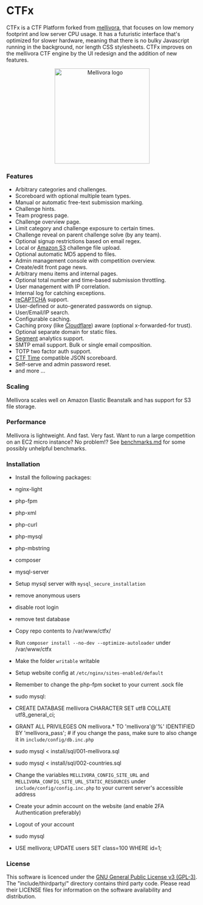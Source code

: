 CTFx
=========

CTFx is a CTF Platform forked from [mellivora](https://github.com/Nakiami/mellivora), that focuses on low memory footprint and low server CPU usage. It has a futuristic interface that's optimized for slower hardware, meaning that there is no bulky Javascript running in the background, nor length CSS stylesheets. CTFx improves on the mellivora CTF engine by the UI redesign and the addition of new features.

<p align="center">
  <img src="https://cdn.rawgit.com/Nakiami/mellivora/e1a47ff10ab55e67d8cf6bda001491d5c7867fc8/htdocs/img/mellivora.svg" width="250" alt="Mellivora logo"/>
</p>

### Features
- Arbitrary categories and challenges.
- Scoreboard with optional multiple team types.
- Manual or automatic free-text submission marking.
- Challenge hints.
- Team progress page.
- Challenge overview page.
- Limit category and challenge exposure to certain times.
- Challenge reveal on parent challenge solve (by any team).
- Optional signup restrictions based on email regex.
- Local or [Amazon S3](https://aws.amazon.com/s3/) challenge file upload.
- Optional automatic MD5 append to files.
- Admin management console with competition overview.
- Create/edit front page news.
- Arbitrary menu items and internal pages.
- Optional total number and time-based submission throttling.
- User management with IP correlation.
- Internal log for catching exceptions.
- [reCAPTCHA](https://www.google.com/recaptcha/) support.
- User-defined or auto-generated passwords on signup.
- User/Email/IP search.
- Configurable caching.
- Caching proxy (like [Cloudflare](https://www.cloudflare.com/)) aware (optional x-forwarded-for trust).
- Optional separate domain for static files.
- [Segment](https://segment.com/) analytics support.
- SMTP email support. Bulk or single email composition.
- TOTP two factor auth support.
- [CTF Time](https://ctftime.org/) compatible JSON scoreboard.
- Self-serve and admin password reset.
- and more ...

### Scaling
Mellivora scales well on Amazon Elastic Beanstalk and has support for S3 file storage.

### Performance
Mellivora is lightweight. And fast. Very fast. Want to run a large competition on an EC2 micro instance? No problem!? See [benchmarks.md](benchmarks.md) for some possibly unhelpful benchmarks.

### Installation
- Install the following packages:
- nginx-light
- php-fpm
- php-xml
- php-curl
- php-mysql
- php-mbstring
- composer
- mysql-server

- Setup mysql server with `mysql_secure_installation`
- remove anonymous users
- disable root login
- remove test database

- Copy repo contents to /var/www/ctfx/
- Run `composer install --no-dev --optimize-autoloader` under /var/www/ctfx
- Make the folder `writable` writable

- Setup website config at `/etc/nginx/sites-enabled/default`
- Remember to change the php-fpm socket to your current .sock file

- sudo mysql:
- CREATE DATABASE mellivora CHARACTER SET utf8 COLLATE utf8_general_ci;
- GRANT ALL PRIVILEGES ON mellivora.* TO 'mellivora'@'%' IDENTIFIED BY 'mellivora_pass'; # if you change the pass, make sure to also change it in `include/config/db.inc.php`
- sudo mysql < install/sql/001-mellivora.sql
- sudo mysql < install/sql/002-countries.sql

- Change the variables `MELLIVORA_CONFIG_SITE_URL` and `MELLIVORA_CONFIG_SITE_URL_STATIC_RESOURCES` under `include/config/config.inc.php` to your current server's accessible address

- Create your admin account on the website (and enable 2FA Authentication preferably)
- Logout of your account
- sudo mysql
- USE mellivora; UPDATE users SET class=100 WHERE id=1;

### License
This software is licenced under the [GNU General Public License v3 (GPL-3)](http://www.tldrlegal.com/license/gnu-general-public-license-v3-%28gpl-3%29). The "include/thirdparty/" directory contains third party code. Please read their LICENSE files for information on the software availability and distribution.